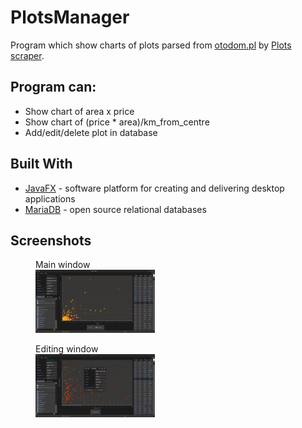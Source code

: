 # PlotsManager

Program which show charts of plots parsed from [otodom.pl](https://www.otodom.pl/) by [Plots scraper](https://github.com/Dimonium-239/Scraper).

## Program can:
- Show chart of area x price
- Show chart of (price * area)/km_from_centre
- Add/edit/delete plot in database

## Built With
* [JavaFX](https://openjfx.io/) - software platform for creating and delivering desktop applications
* [MariaDB](https://mariadb.org/) - open source relational databases

## Screenshots 
<div align="left">
    <figure class="image1">
        <figcaption>Main window</figcaption>
        <span><img src="https://github.com/Dimonium-239/PlotsManager/blob/master/Screenshots/MainWindowPlots.png" width="45%" alt="Main window"></span>
    </figure>
    <figure class="image2">
        <figcaption>Editing window</figcaption>
        <span><img src="https://github.com/Dimonium-239/PlotsManager/blob/master/Screenshots/EditPlotPlots.png" width="45%" alt="Editing window"> </span>
    </figure>
</div>

